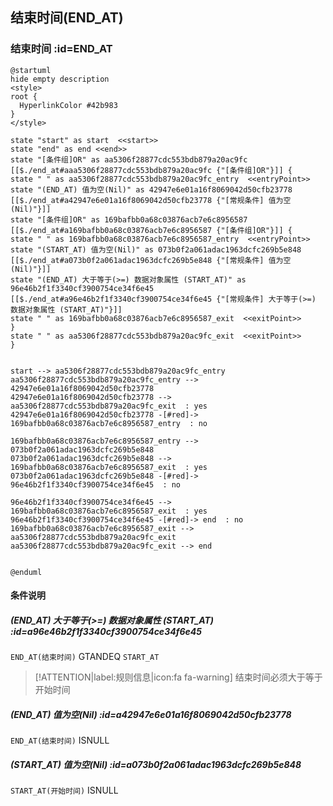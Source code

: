## 结束时间(END_AT) <!-- {docsify-ignore-all} -->

   

### 结束时间 :id=END_AT

```plantuml
@startuml
hide empty description
<style>
root {
  HyperlinkColor #42b983
}
</style>

state "start" as start  <<start>>
state "end" as end <<end>>
state "[条件组]OR" as aa5306f28877cdc553bdb879a20ac9fc [[$./end_at#aaa5306f28877cdc553bdb879a20ac9fc {"[条件组]OR"}]] {
state " " as aa5306f28877cdc553bdb879a20ac9fc_entry  <<entryPoint>>
state "(END_AT) 值为空(Nil)" as 42947e6e01a16f8069042d50cfb23778 [[$./end_at#a42947e6e01a16f8069042d50cfb23778 {"[常规条件] 值为空(Nil)"}]]
state "[条件组]OR" as 169bafbb0a68c03876acb7e6c8956587 [[$./end_at#a169bafbb0a68c03876acb7e6c8956587 {"[条件组]OR"}]] {
state " " as 169bafbb0a68c03876acb7e6c8956587_entry  <<entryPoint>>
state "(START_AT) 值为空(Nil)" as 073b0f2a061adac1963dcfc269b5e848 [[$./end_at#a073b0f2a061adac1963dcfc269b5e848 {"[常规条件] 值为空(Nil)"}]]
state "(END_AT) 大于等于(>=) 数据对象属性 (START_AT)" as 96e46b2f1f3340cf3900754ce34f6e45 [[$./end_at#a96e46b2f1f3340cf3900754ce34f6e45 {"[常规条件] 大于等于(>=) 数据对象属性 (START_AT)"}]]
state " " as 169bafbb0a68c03876acb7e6c8956587_exit  <<exitPoint>>
}
state " " as aa5306f28877cdc553bdb879a20ac9fc_exit  <<exitPoint>>
}


start --> aa5306f28877cdc553bdb879a20ac9fc_entry 
aa5306f28877cdc553bdb879a20ac9fc_entry --> 42947e6e01a16f8069042d50cfb23778 
42947e6e01a16f8069042d50cfb23778 --> aa5306f28877cdc553bdb879a20ac9fc_exit  : yes
42947e6e01a16f8069042d50cfb23778 -[#red]-> 169bafbb0a68c03876acb7e6c8956587_entry  : no

169bafbb0a68c03876acb7e6c8956587_entry --> 073b0f2a061adac1963dcfc269b5e848 
073b0f2a061adac1963dcfc269b5e848 --> 169bafbb0a68c03876acb7e6c8956587_exit  : yes
073b0f2a061adac1963dcfc269b5e848 -[#red]-> 96e46b2f1f3340cf3900754ce34f6e45  : no

96e46b2f1f3340cf3900754ce34f6e45 --> 169bafbb0a68c03876acb7e6c8956587_exit  : yes
96e46b2f1f3340cf3900754ce34f6e45 -[#red]-> end  : no
169bafbb0a68c03876acb7e6c8956587_exit --> aa5306f28877cdc553bdb879a20ac9fc_exit 
aa5306f28877cdc553bdb879a20ac9fc_exit --> end 


@enduml
```

#### 条件说明

##### (END_AT) 大于等于(>=) 数据对象属性 (START_AT) :id=a96e46b2f1f3340cf3900754ce34f6e45



`END_AT(结束时间)` GTANDEQ  `START_AT`

> [!ATTENTION|label:规则信息|icon:fa fa-warning]
> 结束时间必须大于等于开始时间


##### (END_AT) 值为空(Nil) :id=a42947e6e01a16f8069042d50cfb23778



`END_AT(结束时间)` ISNULL 

##### (START_AT) 值为空(Nil) :id=a073b0f2a061adac1963dcfc269b5e848



`START_AT(开始时间)` ISNULL 






